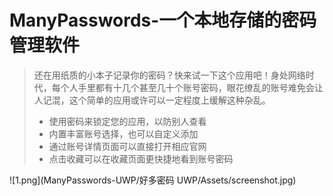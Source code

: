 # ManyPasswords-一个本地存储的密码管理软件

> 还在用纸质的小本子记录你的密码？快来试一下这个应用吧！身处网络时代，每个人手里都有十几个甚至几十个账号密码，眼花缭乱的账号难免会让人记混，这个简单的应用或许可以一定程度上缓解这种杂乱。
> * 使用密码来锁定您的应用，以防别人查看
> * 内置丰富账号选择，也可以自定义添加 
> * 通过账号详情页面可以直接打开相应官网 
> * 点击收藏可以在收藏页面更快捷地看到账号密码

![1.png](ManyPasswords-UWP/好多密码 UWP/Assets/screenshot.jpg)
